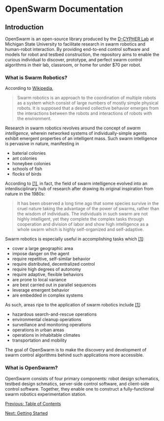 # OpenSwarm Documentation

## Introduction

OpenSwarm is an open-source library produced by the [D-CYPHER Lab](https://www.egr.msu.edu/d-cypher/) at Michigan State University to facilitate research in swarm robotics and human-robot interaction. By providing end-to-end control software and models for robot and testbed construction, the repository aims to enable the curious individual to discover, prototype, and perfect swarm control algorithms in their lab, classroom, or home for under \$70 per robot.

### What is Swarm Robotics?

According to [Wikipedia](https://en.wikipedia.org/wiki/Swarm_robotics),

> Swarm robotics is an approach to the coordination of multiple robots as a system which consist of large numbers of mostly simple physical robots. It is supposed that a desired collective behavior emerges from the interactions between the robots and interactions of robots with the environment.

Research in swarm robotics revolves around the concept of _swarm intelligence,_ wherein networked systems of individually-simple agents exhibit emergent properties of an intelligent mass. Such swarm intelligence is pervasive in nature, manifesting in

- baterial colonies
- ant colonies
- honeybee colonies
- schools of fish
- flocks of birds

According to [[1]](https://www.sciencedirect.com/science/article/pii/S221491471300024X?via%3Dihub), in fact, the field of swarm intelligence evolved into an interdisciplinary hub of research after drawing its original inspiration from nature in the 1980s:

> It has been observed a long time ago that some species survive in the cruel nature taking the advantage of the power of swarms, rather than the wisdom of individuals. The individuals in such swarm are not highly intelligent, yet they complete the complex tasks through cooperation and division of labor and show high intelligence as a whole swarm which is highly self-organized and self-adaptive.

Swarm robotics is especially useful in accomplishing tasks which [[1]](https://www.sciencedirect.com/science/article/pii/S221491471300024X?via%3Dihub):

- cover a large geographic area
- impose danger on the agent
- require repetitive, self-similar behavior
- require distributed, decentralized control
- require high degrees of autonomy
- require adaptive, flexible behaviors
- are prone to local variance
- are best carried out in parallel sequences
- leverage emergent behavior
- are embedded in complex systems

As such, areas ripe to the application of swarm robotics include [[1]](https://www.sciencedirect.com/science/article/pii/S221491471300024X?via%3Dihub):

- hazardous search-and-rescue operations
- environmental cleanup operations
- surveillance and monitoring operations
- operations in urban areas
- operations in inhabitable climates
- transportation and mobility

The goal of OpenSwarm is to make the discovery and development of swarm control algorithms behind such applications more accessible.

### What is OpenSwarm?

OpenSwarm consists of four primary components: robot design schematics, testbed design schmatics, server-side control software, and client-side control software. Together, they enable one to construct a fully-functional swarm robotics experimentation station.

<a href=00-Table-of-Contents.md>Previous: Table of Contents</a>

<a href=02-Getting-Started.md>Next: Getting Started</a>
